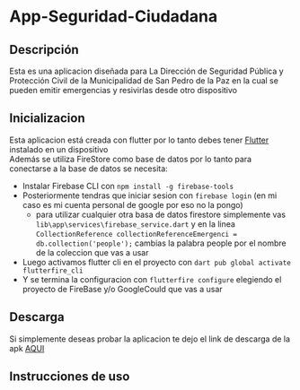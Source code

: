 # App-Seguridad-Ciudadana
## Descripción
Esta es una aplicacion diseñada para La Dirección de Seguridad Pública y Protección Civil de la Municipalidad de San Pedro de la Paz en la cual se pueden emitir emergencias y resivirlas desde otro dispositivo
## Inicializacion
Esta aplicacion está creada con flutter por lo tanto debes tener [Flutter](https://docs.flutter.dev/get-started/install) instalado en un dispositivo <br>
Además se utiliza FireStore como base de datos por lo tanto para conectarse a la base de datos se necesita:
* Instalar Firebase CLI con ```npm install -g firebase-tools```
* Posteriormente tendras que iniciar sesion con  ```firebase login``` (en mi caso es mi cuenta personal de google por eso no la pongo)
  - para utilizar cualquier otra basa de datos  firestore simplemente vas ```lib\app\services\firebase_service.dart``` y en la linea ```CollectionReference collectionReferenceEmergenci = db.collection('people');``` cambias la palabra people por el nombre de la coleccion que vas a usar
* Luego activamos flutter cli en el proyecto con ```dart pub global activate flutterfire_cli```
* Y se termina la configuracion con ```flutterfire configure``` elegiendo el proyecto de FireBase y/o GoogleCould que vas a usar
## Descarga
Si simplemente deseas probar la aplicacion te dejo el link de descarga de la apk [AQUI](https://drive.google.com/file/d/11dMZ7gYr_k1Z3t9Q_RUV2_EIVYwa7IJt/view?usp=sharing)
## Instrucciones de uso
